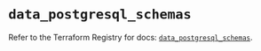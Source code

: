 # `data_postgresql_schemas`

Refer to the Terraform Registry for docs: [`data_postgresql_schemas`](https://registry.terraform.io/providers/cyrilgdn/postgresql/1.25.0/docs/data-sources/schemas).
